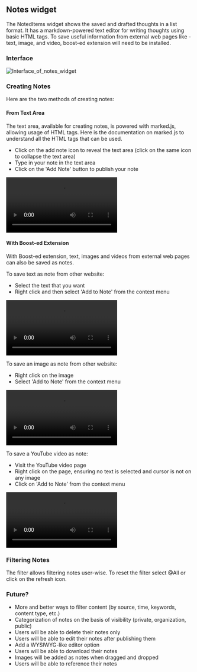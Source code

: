 ## Notes widget

The NotedItems widget shows the saved and drafted thoughts in a list format. It has a markdown-powered text editor for writing thoughts using basic HTML tags. To save useful information from external web pages like - text, image, and video, boost-ed extension will need to be installed.


### Interface

![Interface_of_notes_widget](https://gitlab.com/edvanta/gomad/thoughtjumper/tj-dictionary/-/wikis/uploads/dbc11f00045c468fae3bd55a8e57ed44/Interface_of_notes_widget.png)

### Creating Notes

Here are the two methods of creating notes:

#### From Text Area

The text area, available for creating notes, is powered with marked.js, allowing usage of HTML tags. Here is the documentation on marked.js to understand all the HTML tags that can be used.

- Click on the add note icon to reveal the text area (click on the same icon to collapse the text area)
- Type in your note in the text area
- Click on the 'Add Note' button to publish your note

![Adding_Notes_via_Text_Area](https://gitlab.com/edvanta/gomad/thoughtjumper/tj-dictionary/-/wikis/uploads/428fb91a983bd54a8550a5a08613d3b7/Adding_Notes_via_Text_Area.webm)

#### With Boost-ed Extension

With Boost-ed extension, text, images and videos from external web pages can also be saved as notes.

To save text as note from other website:
- Select the text that you want
- Right click and then select 'Add to Note' from the context menu

![Adding_text_as_note_via_Boost-ed_Extension](https://gitlab.com/edvanta/gomad/thoughtjumper/tj-dictionary/-/wikis/uploads/e61a105813122c5de20b21a75733852e/Adding_text_as_note_via_Boost-ed_Extension.webm)

To save an image as note from other website:
- Right click on the image
- Select 'Add to Note' from the context menu

![Adding_image_as_a_note](https://gitlab.com/edvanta/gomad/thoughtjumper/tj-dictionary/-/wikis/uploads/8fd2e1a880c98c701daf6d303aea1510/Adding_image_as_a_note.webm)

To save a YouTube video as note:
- Visit the YouTube video page
- Right click on the page, ensuring no text is selected and cursor is not on any image
- Click on 'Add to Note' from the context menu

![Adding_youtube_video_as_note_via_boosted_extension](https://gitlab.com/edvanta/gomad/thoughtjumper/tj-dictionary/-/wikis/uploads/b990c477e9b5732a9b3d87923be631e8/Adding_youtube_video_as_note_via_boosted_extension.webm)


### Filtering Notes

The filter allows filtering notes user-wise. To reset the filter select @All or click on the refresh icon.


### Future?

- More and better ways to filter content (by source, time, keywords, content type, etc.)
- Categorization of notes on the basis of visibility (private, organization, public)
- Users will be able to delete their notes only
- Users will be able to edit their notes after publishing them
- Add a WYSIWYG-like editor option
- Users will be able to download their notes
- Images will be added as notes when dragged and dropped
- Users will be able to reference their notes

